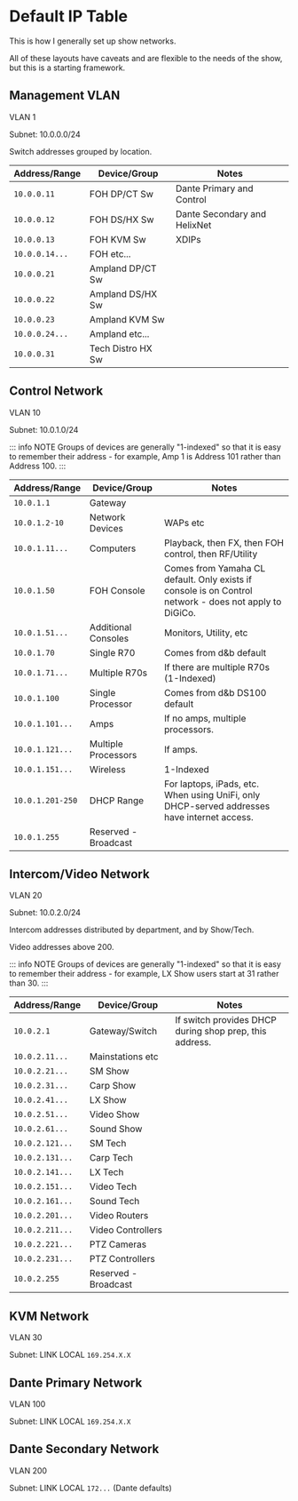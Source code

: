 # Default IP Table

This is how I generally set up show networks.

All of these layouts have caveats and are flexible to the needs of the show, but this is a starting framework.

## Management VLAN

VLAN 1

Subnet: 10.0.0.0/24

Switch addresses grouped by location.

| Address/Range  | Device/Group      | Notes                        |
| -------------- | ----------------- | ---------------------------- |
| `10.0.0.11`    | FOH DP/CT Sw      | Dante Primary and Control    |
| `10.0.0.12`    | FOH DS/HX Sw      | Dante Secondary and HelixNet |
| `10.0.0.13`    | FOH KVM Sw        | XDIPs                        |
| `10.0.0.14...` | FOH etc...        |                              |
| `10.0.0.21`    | Ampland DP/CT Sw  |                              |
| `10.0.0.22`    | Ampland DS/HX Sw  |                              |
| `10.0.0.23`    | Ampland KVM Sw    |                              |
| `10.0.0.24...` | Ampland etc...    |                              |
| `10.0.0.31`    | Tech Distro HX Sw |                              |

## Control Network

VLAN 10

Subnet: 10.0.1.0/24

::: info NOTE
Groups of devices are generally "1-indexed" so that it is easy to remember their address - for example, Amp 1 is Address 101 rather than Address 100.
:::

| Address/Range    | Device/Group         | Notes                                                                                                  |
| ---------------- | -------------------- | ------------------------------------------------------------------------------------------------------ |
| `10.0.1.1`       | Gateway              |                                                                                                        |
| `10.0.1.2-10`    | Network Devices      | WAPs etc                                                                                               |
| `10.0.1.11...`   | Computers            | Playback, then FX, then FOH control, then RF/Utility                                                   |
| `10.0.1.50`      | FOH Console          | Comes from Yamaha CL default. Only exists if console is on Control network - does not apply to DiGiCo. |
| `10.0.1.51...`   | Additional Consoles  | Monitors, Utility, etc                                                                                 |
| `10.0.1.70`      | Single R70           | Comes from d&b default                                                                                 |
| `10.0.1.71...`   | Multiple R70s        | If there are multiple R70s (1-Indexed)                                                                 |
| `10.0.1.100`     | Single Processor     | Comes from d&b DS100 default                                                                           |
| `10.0.1.101...`  | Amps                 | If no amps, multiple processors.                                                                       |
| `10.0.1.121...`  | Multiple Processors  | If amps.                                                                                               |
| `10.0.1.151...`  | Wireless             | 1-Indexed                                                                                              |
| `10.0.1.201-250` | DHCP Range           | For laptops, iPads, etc. When using UniFi, only DHCP-served addresses have internet access.            |
| `10.0.1.255`     | Reserved - Broadcast |                                                                                                        |

## Intercom/Video Network

VLAN 20

Subnet: 10.0.2.0/24

Intercom addresses distributed by department, and by Show/Tech.

Video addresses above 200.

::: info NOTE
Groups of devices are generally "1-indexed" so that it is easy to remember their address - for example, LX Show users start at 31 rather than 30.
:::

| Address/Range   | Device/Group         | Notes                                                   |
| --------------- | -------------------- | ------------------------------------------------------- |
| `10.0.2.1`      | Gateway/Switch       | If switch provides DHCP during shop prep, this address. |
| `10.0.2.11...`  | Mainstations etc     |                                                         |
| `10.0.2.21...`  | SM Show              |                                                         |
| `10.0.2.31...`  | Carp Show            |                                                         |
| `10.0.2.41...`  | LX Show              |                                                         |
| `10.0.2.51...`  | Video Show           |                                                         |
| `10.0.2.61...`  | Sound Show           |                                                         |
| `10.0.2.121...` | SM Tech              |                                                         |
| `10.0.2.131...` | Carp Tech            |                                                         |
| `10.0.2.141...` | LX Tech              |                                                         |
| `10.0.2.151...` | Video Tech           |                                                         |
| `10.0.2.161...` | Sound Tech           |                                                         |
| `10.0.2.201...` | Video Routers        |                                                         |
| `10.0.2.211...` | Video Controllers    |                                                         |
| `10.0.2.221...` | PTZ Cameras          |                                                         |
| `10.0.2.231...` | PTZ Controllers      |                                                         |
| `10.0.2.255`    | Reserved - Broadcast |                                                         |

## KVM Network

VLAN 30

Subnet: LINK LOCAL `169.254.X.X`

## Dante Primary Network

VLAN 100

Subnet: LINK LOCAL `169.254.X.X`

## Dante Secondary Network

VLAN 200

Subnet: LINK LOCAL `172...` (Dante defaults)
